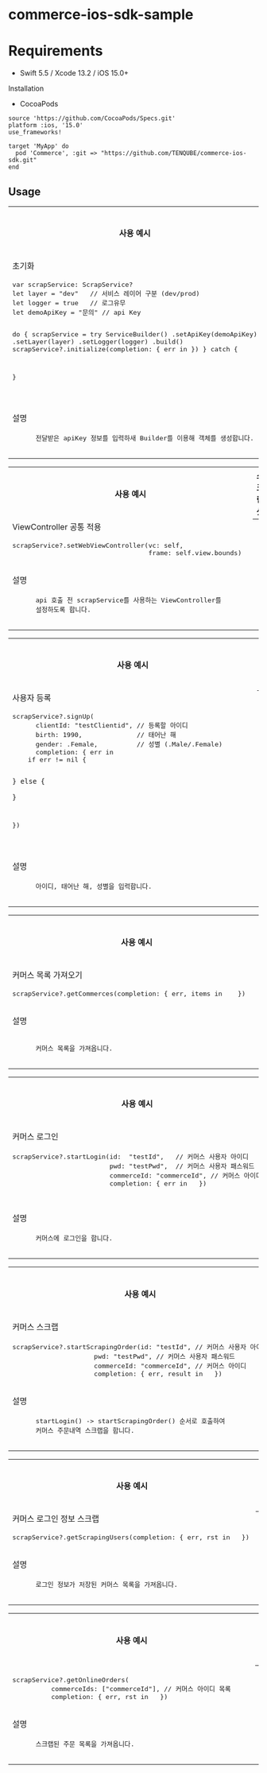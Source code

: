 # commerce-ios-sdk-sample

# Requirements
- Swift 5.5 / Xcode 13.2 / iOS 15.0+

Installation

- CocoaPods
```
source 'https://github.com/CocoaPods/Specs.git'
platform :ios, '15.0'
use_frameworks!

target 'MyApp' do
  pod 'Commerce', :git => "https://github.com/TENQUBE/commerce-ios-sdk.git"
end
```


## Usage

<table>
  <tr>
    <th width="30%">사용 예시</th>
    <th width="30%">스크린샷</th>
  </tr>
  <tr>
    <td>초기화</td>
    <th rowspan="9"><img src="https://user-images.githubusercontent.com/3009734/226293234-da0638eb-7f0a-4c24-8c40-4a8e0febcb0d.png"></th>
  </tr>
  <tr>
    <td><div class="highlight highlight-source-swift"><pre>
var scrapService: ScrapService?
let layer = "dev"   // 서비스 레이어 구분 (dev/prod)
let logger = true   // 로그유무
let demoApiKey = "문의" // api Key

do {
    scrapService = try ServiceBuilder()
        .setApiKey(demoApiKey)
        .setLayer(layer)
        .setLogger(logger)
        .build()
    scrapService?.initialize(completion: { err in
    })
} catch {

} 
  </tr>
  <tr>
    <td>설명</td>
  </tr>
  <tr>
    <td width="30%"><div class="highlight highlight-source-swift"><pre>
      전달받은 apiKey 정보를 입력하새 Builder를 이용해 객체를 생성합니다.
    </pre></div></td>
  </tr>
</table>
      
<table>
  <tr>
    <th width="30%">사용 예시</th>
    <th width="30%">스크린샷</th>
  </tr>
  <tr>
    <td>ViewController 공통 적용</td>
    <th rowspan="9"></th>
  </tr>
  <tr>
    <td><div class="highlight highlight-source-swift"><pre>
scrapService?.setWebViewController(vc: self, 
                                   frame: self.view.bounds) 
  </tr>
  <tr>
    <td>설명</td>
  </tr>
  <tr>
    <td width="30%"><div class="highlight highlight-source-swift"><pre>
      api 호출 전 scrapService를 사용하는 ViewController를       
      설정하도록 합니다.
    </pre></div></td>
  </tr>
</table>
      
<table>
  <tr>
    <th width="30%">사용 예시</th>
    <th width="30%">스크린샷</th>
  </tr>
  <tr>
    <td>사용자 등록</td>
    <th rowspan="9"><img src="https://user-images.githubusercontent.com/3009734/226299486-ae0a1f42-5280-43bf-9431-3f80bb1109a0.png"></th>
  </tr>
  <tr>
    <td><div class="highlight highlight-source-swift"><pre>
scrapService?.signUp(
      clientId: "testClientid", // 등록할 아이디
      birth: 1990,              // 태어난 해
      gender: .Female,          // 성별 (.Male/.Female)
      completion: { err in
    if err != nil {

    } else {

    }
  })
  </tr>
  <tr>
    <td>설명</td>
  </tr>
  <tr>
    <td width="30%"><div class="highlight highlight-source-swift"><pre>
      아이디, 태어난 해, 성별을 입력합니다.                          
    </pre></div></td>
  </tr>
</table>

    
<table>
  <tr>
    <th width="30%">사용 예시</th>
    <th width="30%">스크린샷</th>
  </tr>
  <tr>
    <td>커머스 목록 가져오기</td>
    <th rowspan="9"><img src="https://user-images.githubusercontent.com/3009734/226293561-f95a3d3f-3e4b-46bb-9e0e-e801f75ab1ac.png"></th>
  </tr>
  <tr>
    <td><div class="highlight highlight-source-swift"><pre>
scrapService?.getCommerces(completion: { err, items in    })    
  </tr>
  <tr>
    <td>설명</td>
  </tr>
  <tr>
    <td width="30%"><div class="highlight highlight-source-swift"><pre>    
      커머스 목록을 가져옵니다.                                   
    </pre></div></td>
  </tr>
</table>
      
<table>
  <tr>
    <th width="30%">사용 예시</th>
    <th width="30%">스크린샷</th>
  </tr>
  <tr>
    <td>커머스 로그인</td>
    <th rowspan="9"><img src="https://user-images.githubusercontent.com/3009734/226293755-81ced1fa-83f5-4f2b-9499-397561ee38d8.png"></th>
  </tr>
  <tr>
    <td><div class="highlight highlight-source-swift"><pre>
scrapService?.startLogin(id:  "testId",   // 커머스 사용자 아이디
                         pwd: "testPwd",  // 커머스 사용자 패스워드
                         commerceId: "commerceId", // 커머스 아이디
                         completion: { err in   })
 
  </tr>
  <tr>
    <td>설명</td>
  </tr>
  <tr>
    <td width="30%"><div class="highlight highlight-source-swift"><pre>
      커머스에 로그인을 합니다.
    </pre></div></td>
  </tr>
</table>         
      
<table>
  <tr>
    <th width="30%">사용 예시</th>
    <th width="30%">스크린샷</th>
  </tr>
  <tr>
    <td>커머스 스크랩</td>
    <th rowspan="9"><img src="https://user-images.githubusercontent.com/3009734/226293755-81ced1fa-83f5-4f2b-9499-397561ee38d8.png"></th>
  </tr>
  <tr>
    <td><div class="highlight highlight-source-swift"><pre>
scrapService?.startScrapingOrder(id: "testId", // 커머스 사용자 아이디
                     pwd: "testPwd", // 커머스 사용자 패스워드
                     commerceId: "commerceId", // 커머스 아이디
                     completion: { err, result in   })    
  </tr>
  <tr>
    <td>설명</td>
  </tr>
  <tr>
    <td width="30%"><div class="highlight highlight-source-swift"><pre>
      startLogin() -> startScrapingOrder() 순서로 호출하여      
      커머스 주문내역 스크랩을 합니다.
    </pre></div></td>
  </tr>
</table>        
    
<table>
  <tr>
    <th width="30%">사용 예시</th>
    <th width="30%">스크린샷</th>
  </tr>
  <tr>
    <td>커머스 로그인 정보 스크랩</td>
    <th rowspan="9"><img src="https://user-images.githubusercontent.com/3009734/226295209-f685b9df-b72b-4c6f-b024-4f66b7ca052d.png"></th>
  </tr>
  <tr>
    <td><div class="highlight highlight-source-swift"><pre>
scrapService?.getScrapingUsers(completion: { err, rst in   })
  </tr>
  <tr>
    <td>설명</td>
  </tr>
  <tr>
    <td width="30%"><div class="highlight highlight-source-swift"><pre>
      로그인 정보가 저장된 커머스 목록을 가져옵니다.                   
    </pre></div></td>
  </tr>
</table>    
    
<table>
  <tr>
    <th width="30%">사용 예시</th>
    <th width="30%">스크린샷</th>
  </tr>
  <tr>
    <td></td>
    <th rowspan="9"><img src="https://user-images.githubusercontent.com/3009734/226296569-d2c9cd3b-15c0-4a19-949f-888101c03f41.png"></th>
  </tr>
  <tr>
    <td><div class="highlight highlight-source-swift"><pre>
scrapService?.getOnlineOrders(
          commerceIds: ["commerceId"], // 커머스 아이디 목록
          completion: { err, rst in   })
  </tr>
  <tr>
    <td>설명</td>
  </tr>
  <tr>
    <td width="30%"><div class="highlight highlight-source-swift"><pre>
      스크랩된 주문 목록을 가져옵니다.                              
    </pre></div></td>
  </tr>
</table>
